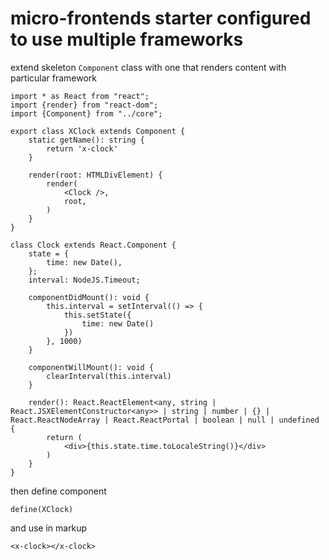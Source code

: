 # micro-frontends starter configured to use multiple frameworks

extend skeleton `Component` class with one that renders content with particular framework
````es6
import * as React from "react";
import {render} from "react-dom";
import {Component} from "../core";

export class XClock extends Component {
    static getName(): string {
        return 'x-clock'
    }

    render(root: HTMLDivElement) {
        render(
            <Clock />,
            root,
        )
    }
}

class Clock extends React.Component {
    state = {
        time: new Date(),
    };
    interval: NodeJS.Timeout;

    componentDidMount(): void {
        this.interval = setInterval(() => {
            this.setState({
                time: new Date()
            })
        }, 1000)
    }

    componentWillMount(): void {
        clearInterval(this.interval)
    }

    render(): React.ReactElement<any, string | React.JSXElementConstructor<any>> | string | number | {} | React.ReactNodeArray | React.ReactPortal | boolean | null | undefined {
        return (
            <div>{this.state.time.toLocaleString()}</div>
        )
    }
}
````
then define component 
````es6
define(XClock)
````
and use in markup
````
<x-clock></x-clock> 
````